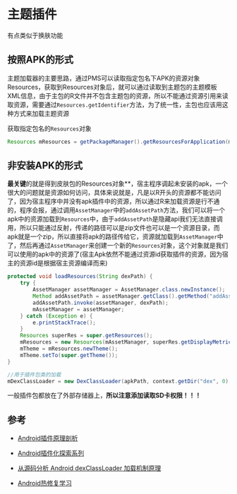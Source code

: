 # 主题插件

有点类似于换肤功能

## 按照APK的形式

主题加载器的主要思路，通过PMS可以读取指定包名下APK的资源对象Resources，获取到Resources对象后，就可以通过读取到主题包的主题模板XML信息，由于主包的R文件并不包含主题包的资源，所以不能通过资源引用来读取资源，需要通过`Resources.getIdentifier`方法，为了统一性，主包也应该用这种方式来加载主题资源

获取指定包名的`Resources`对象

```java
Resources mResources = getPackageManager().getResourcesForApplication(mPkgName);
```

## 非安装APK的形式

**最关键**的就是得到皮肤包的Resources对象**，宿主程序调起未安装的apk，一个很大的问题就是资源如何访问，具体来说就是，凡是以R开头的资源都不能访问了，因为宿主程序中并没有apk插件中的资源，所以通过R来加载资源是行不通的，程序会报，通过调用`AssetManager`中的`addAssetPath`方法，我们可以将一个apk中的资源加载到`Resources`中，由于`addAssetPath`是隐藏api我们无法直接调用，所以只能通过反射，传递的路径可以是zip文件也可以是一个资源目录，而apk就是一个zip，所以直接将apk的路径传给它，资源就加载到`AssetManager`中了，然后再通过`AssetManager`来创建一个新的`Resources`对象，这个对象就是我们可以使用的apk中的资源了(宿主Apk依然不能通过资源id获取插件的资源，因为宿主的资源id是根据宿主资源编译而来)

```java
protected void loadResources(String dexPath) {
    try {
        AssetManager assetManager = AssetManager.class.newInstance();
        Method addAssetPath = assetManager.getClass().getMethod("addAssetPath", String.class);
        addAssetPath.invoke(assetManager, dexPath);
        mAssetManager = assetManager;
    } catch (Exception e) {
        e.printStackTrace();
    }
    Resources superRes = super.getResources();
    mResources = new Resources(mAssetManager, superRes.getDisplayMetrics(), superRes.getConfiguration());
    mTheme = mResources.newTheme();
    mTheme.setTo(super.getTheme());
}

//用于插件包类的加载
mDexClassLoader = new DexClassLoader(apkPath, context.getDir("dex", 0).getAbsolutePath(), null, context.getClassLoader());
```

一般插件包都放在了外部存储器上，**所以注意添加读取SD卡权限！！！**

## 参考

- [Android插件原理剖析](http://www.alloyteam.com/2014/04/android-cha-jian-yuan-li-pou-xi/?utm_source=tuicool&utm_medium=referral)

- [Android插件化探索系列](http://blog.csdn.net/maplejaw_/article/details/51596374)

- [从源码分析 Android dexClassLoader 加载机制原理](http://blog.csdn.net/nanzhiwen666/article/details/50515895)

- [Android热修复学习](http://blog.csdn.net/xiandan87/article/details/51734200)
